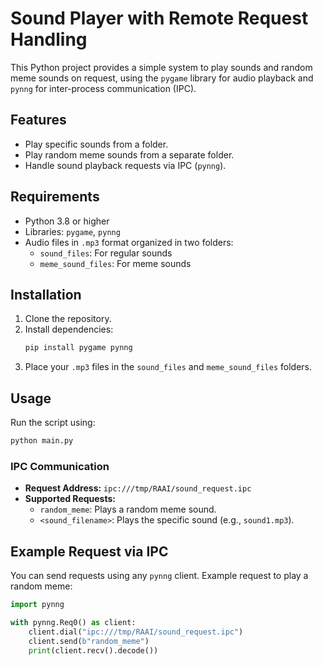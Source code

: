 # Sound Player with Remote Request Handling

This Python project provides a simple system to play sounds and random meme sounds on request, using the `pygame` library for audio playback and `pynng` for inter-process communication (IPC).  

## Features
- Play specific sounds from a folder.
- Play random meme sounds from a separate folder.
- Handle sound playback requests via IPC (`pynng`).

## Requirements
- Python 3.8 or higher
- Libraries: `pygame`, `pynng`
- Audio files in `.mp3` format organized in two folders:  
  - `sound_files`: For regular sounds  
  - `meme_sound_files`: For meme sounds  

## Installation
1. Clone the repository.  
2. Install dependencies:  
   ```bash
   pip install pygame pynng
   ```
3. Place your `.mp3` files in the `sound_files` and `meme_sound_files` folders.  

## Usage
Run the script using:  
```bash
python main.py
```

### IPC Communication
- **Request Address:** `ipc:///tmp/RAAI/sound_request.ipc`
- **Supported Requests:**  
  - `random_meme`: Plays a random meme sound.  
  - `<sound_filename>`: Plays the specific sound (e.g., `sound1.mp3`).  

## Example Request via IPC
You can send requests using any `pynng` client. Example request to play a random meme:  
```python
import pynng

with pynng.Req0() as client:
    client.dial("ipc:///tmp/RAAI/sound_request.ipc")
    client.send(b"random_meme")
    print(client.recv().decode())
```
